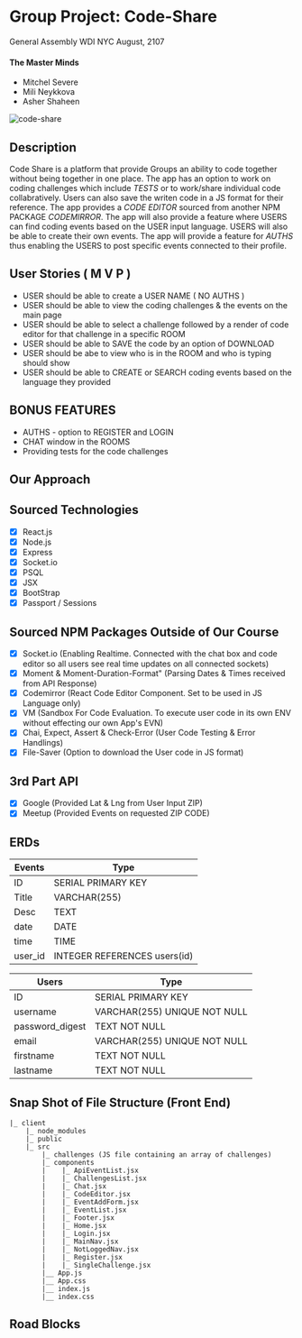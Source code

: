 # Group Project: Code-Share

General Assembly WDI NYC
August, 2107

#### The Master Minds
- Mitchel Severe 
- Mili Neykkova
- Asher Shaheen

![code-share](https://thumbs.gfycat.com/DirtyPlasticAndeancat-max-1mb.gif)

## Description 
Code Share is a platform that provide Groups an ability to code together without being together in one place. The app has an option to work on coding challenges which include _TESTS_ or to work/share individual code collabratively. Users can also save the writen code in a JS format for their reference. The app provides a _CODE EDITOR_ sourced from another NPM PACKAGE _CODEMIRROR_. The app will also provide a feature where USERS can find coding events based on the USER input language. USERS will also be able to create their own events. The app will provide a feature for _AUTHS_ thus enabling the USERS to post specific events connected to their profile.

## User Stories ( M V P )
  *  USER should be able to create a USER NAME ( NO AUTHS )
  *  USER should be able to view the coding challenges & the events on the main page
  *  USER should be able to select a challenge followed by a render of code editor for that challenge in a specific ROOM
  *  USER should be able to SAVE the code by an option of DOWNLOAD
  *  USER should be abe to view who is in the ROOM and who is typing should show
  *  USER should be able to CREATE or SEARCH coding events based on the language they provided

## BONUS FEATURES
  *  AUTHS - option to REGISTER and LOGIN
  *  CHAT window in the ROOMS
  *  Providing tests for the code challenges

## Our Approach
  
## Sourced Technologies                  
- [x] React.js
- [x] Node.js
- [x] Express
- [x] Socket.io
- [x] PSQL
- [x] JSX
- [x] BootStrap
- [x] Passport / Sessions

## Sourced NPM Packages Outside of Our Course
- [x] Socket.io (Enabling Realtime. Connected with the chat box and code editor so all users see real time updates on all connected sockets)
- [x] Moment & Moment-Duration-Format" (Parsing Dates & Times received from API Response)
- [x] Codemirror (React Code Editor Component. Set to be used in JS Language only)
- [x] VM (Sandbox For Code Evaluation. To execute user code in its own ENV without effecting our own App's EVN)
- [x] Chai, Expect, Assert & Check-Error (User Code Testing & Error Handlings)
- [x] File-Saver (Option to download the User code in JS format)

## 3rd Part API
- [x] Google (Provided Lat & Lng from User Input ZIP)
- [x] Meetup (Provided Events on requested ZIP CODE)

## ERDs

Events  |  Type  |
---  |  ---  |
ID  |  SERIAL PRIMARY KEY
Title  |  VARCHAR(255)
Desc  |  TEXT
date  |  DATE
time  |  TIME
user_id  |  INTEGER REFERENCES users(id)

Users  |  Type  | 
---  |  ---  |
ID  |  SERIAL PRIMARY KEY
username  |  VARCHAR(255) UNIQUE NOT NULL
password_digest  |  TEXT NOT NULL
email  |  VARCHAR(255) UNIQUE NOT NULL
firstname  |  TEXT NOT NULL
lastname  |  TEXT NOT NULL

## Snap Shot of File Structure (Front End)
```
|_ client
    |_ node_modules
    |_ public
    |_ src
        |_ challenges (JS file containing an array of challenges)
        |_ components
        |    |_ ApiEventList.jsx
        |    |_ ChallengesList.jsx
        |    |_ Chat.jsx
        |    |_ CodeEditor.jsx
        |    |_ EventAddForm.jsx
        |    |_ EventList.jsx
        |    |_ Footer.jsx
        |    |_ Home.jsx
        |    |_ Login.jsx
        |    |_ MainNav.jsx
        |    |_ NotLoggedNav.jsx
        |    |_ Register.jsx
        |    |_ SingleChallenge.jsx
        |__ App.js
        |__ App.css
        |__ index.js
        |__ index.css
```

## Road Blocks